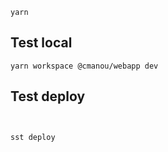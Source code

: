 ```
yarn
```

## Test local

```
yarn workspace @cmanou/webapp dev
```

## Test deploy

```


sst deploy
```
